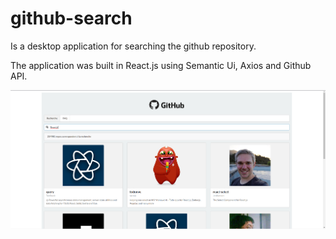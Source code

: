 # github-search

Is a desktop application for searching the github repository.

The application was built in React.js using Semantic Ui, Axios and Github API.

![alt text](./src/assets/picture/github-search.PNG)
